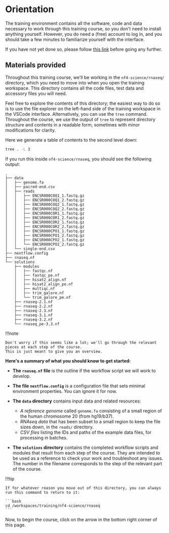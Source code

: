 # Orientation

The training environment contains all the software, code and data necessary to work through this training course, so you don't need to install anything yourself.
However, you do need a (free) account to log in, and you should take a few minutes to familiarize yourself with the interface.

If you have not yet done so, please follow [this link](../../../envsetup/) before going any further.

## Materials provided

Throughout this training course, we'll be working in the `nf4-science/rnaseq/` directory, which you need to move into when you open the training workspace.
This directory contains all the code files, test data and accessory files you will need.

Feel free to explore the contents of this directory; the easiest way to do so is to use the file explorer on the left-hand side of the training workspace in the VSCode interface.
Alternatively, you can use the `tree` command.
Throughout the course, we use the output of `tree` to represent directory structure and contents in a readable form, sometimes with minor modifications for clarity.

Here we generate a table of contents to the second level down:

```bash
tree . -L 3
```

If you run this inside `nf4-science/rnaseq`, you should see the following output:

```console title="Directory contents"
.
├── data
│   ├── genome.fa
│   ├── paired-end.csv
│   ├── reads
│   │   ├── ENCSR000COQ1_1.fastq.gz
│   │   ├── ENCSR000COQ1_2.fastq.gz
│   │   ├── ENCSR000COQ2_1.fastq.gz
│   │   ├── ENCSR000COQ2_2.fastq.gz
│   │   ├── ENCSR000COR1_1.fastq.gz
│   │   ├── ENCSR000COR1_2.fastq.gz
│   │   ├── ENCSR000COR2_1.fastq.gz
│   │   ├── ENCSR000COR2_2.fastq.gz
│   │   ├── ENCSR000CPO1_1.fastq.gz
│   │   ├── ENCSR000CPO1_2.fastq.gz
│   │   ├── ENCSR000CPO2_1.fastq.gz
│   │   └── ENCSR000CPO2_2.fastq.gz
│   └── single-end.csv
├── nextflow.config
├── rnaseq.nf
└── solutions
    ├── modules
    │   ├── fastqc.nf
    │   ├── fastqc_pe.nf
    │   ├── hisat2_align.nf
    │   ├── hisat2_align_pe.nf
    │   ├── multiqc.nf
    │   ├── trim_galore.nf
    │   └── trim_galore_pe.nf
    ├── rnaseq-2.1.nf
    ├── rnaseq-2.2.nf
    ├── rnaseq-2.3.nf
    ├── rnaseq-3.1.nf
    ├── rnaseq-3.2.nf
    └── rnaseq_pe-3.3.nf

```

!!!note

    Don't worry if this seems like a lot; we'll go through the relevant pieces at each step of the course.
    This is just meant to give you an overview.

**Here's a summary of what you should know to get started:**

- **The `rnaseq.nf` file** is the outline if the workflow script we will work to develop.

- **The file `nextflow.config`** is a configuration file that sets minimal environment properties. You can ignore it for now.

- **The `data` directory** contains input data and related resources:

  - _A reference genome_ called `genome.fa` consisting of a small region of the human chromosome 20 (from hg19/b37).
  - _RNAseq data_ that has been subset to a small region to keep the file sizes down, in the `reads/` directory.
  - _CSV files_ listing the IDs and paths of the example data files, for processing in batches.

- **The `solutions` directory** contains the completed workflow scripts and modules that result from each step of the course.
  They are intended to be used as a reference to check your work and troubleshoot any issues.
  The number in the filename corresponds to the step of the relevant part of the course.

!!!tip

    If for whatever reason you move out of this directory, you can always run this command to return to it:

    ```bash
    cd /workspaces/training/nf4-science/rnaseq
    ```

Now, to begin the course, click on the arrow in the bottom right corner of this page.
